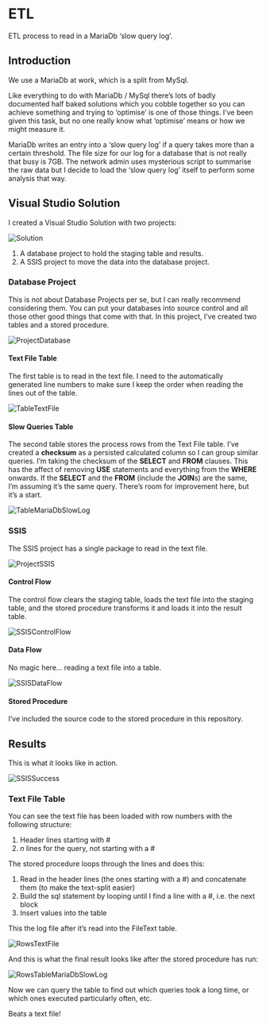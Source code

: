 # ETL 

ETL process to read in a MariaDb ‘slow query log’.

## Introduction

We use a MariaDb at work, which is a split from MySql.  

Like everything to do with MariaDb / MySql there’s lots of badly documented half baked solutions which you cobble together so you can achieve something and trying
to ‘optimise’ is one of those things.  I’ve been given this task, but no one really know what ‘optimise’ means or how we might measure it.

MariaDb writes an entry into a ‘slow query log’ if a query takes more than a certain threshold.  The file size for
our log for a database that is not really that busy is 7GB.  The network admin uses mysterious script to summarise the raw data but I decide to load the ‘slow query log’ itself to perform some analysis that way.


## Visual Studio Solution

I created a Visual Studio Solution with two projects:

![Solution](./images/Solution.png)

1. A database project to hold the staging table and results.
2. A SSIS project to move the data into the database project.

### Database Project

This is not about Database Projects per se, but I can really recommend considering them.  You can put your databases into source control and all those other good things that come with that.
In this project, I’ve created two tables and a stored procedure.

![ProjectDatabase](./images/ProjectDatabase.png)

#### Text File Table

The first table is to read in the text file.  I need to the automatically generated line numbers to make sure I keep the order when reading the lines out of the table.

![TableTextFile](./images/TableTextFile.png)

#### Slow Queries Table

The second table stores the process rows from the Text File table.  I’ve created a **checksum** as a persisted calculated column
so I can group similar queries.  I’m taking the checksum of the **SELECT** and **FROM** clauses.  This has the affect
of removing **USE** statements and everything from the **WHERE** onwards.  If the **SELECT** and the **FROM** (include the **JOIN**s) are the same, I’m assuming it’s the same query.  There’s room for improvement here, but it’s a start.

![TableMariaDbSlowLog](./images/TableMariaDbSlowLog.png)

### SSIS

The SSIS project has a single package to read in the text file.

![ProjectSSIS](./images/ProjectSSIS.png)

#### Control Flow

The control flow clears the staging table, loads the text file into the staging table, and the stored procedure transforms it and loads it into the result table. 

![SSISControlFlow](./images/SSISControlFlow.png)

#### Data Flow

No magic here... reading a text file into a table.

![SSISDataFlow](./images/SSISDataFlow.png)

#### Stored Procedure

I’ve included the source code to the stored procedure in this repository.

## Results

This is what it looks like in action.

![SSISSuccess](./images/SSISSuccess.png)

### Text File Table

You can see the text file has been loaded with row numbers with the following structure:

1. Header lines starting with #
2. *n* lines for the query, not starting with a #

The stored procedure loops through the lines and does this:

1. Read in the header lines (the ones starting with a #) and concatenate them (to make the text-split easier)
2. Build the sql statement by looping until I find a line with a #, i.e. the next block
3. Insert values into the table

This the log file after it’s read into the FileText table.

![RowsTextFile](./images/RowsTextFile.png)

And this is what the final result looks like after the stored procedure has run:

![RowsTableMariaDbSlowLog](./images/RowsTableMariaDbSlowLog.png)

Now we can query the table to find out which queries took a long time, or which ones executed particularly often, etc.

Beats a text file!
